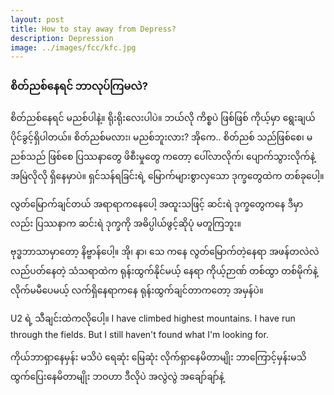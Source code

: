 ```yaml
---
layout: post
title: How to stay away from Depress?
description: Depression
image: ../images/fcc/kfc.jpg
---
```

### စိတ်ညစ်နေရင် ဘာလုပ်ကြမလဲ?
စိတ်ညစ်နေရင် မညစ်ပါနဲ့။
ရိုးရိုးလေးပါပဲ။
ဘယ်လို ကိစ္စပဲ ဖြစ်ဖြစ် ကိုယ့်မှာ ရွေးချယ်ပိုင်ခွင့်ရှိပါတယ်။
စိတ်ညစ်မလား၊ မညစ်ဘူးလား?
အိုကေ..
စိတ်ညစ် သည်ဖြစ်စေ၊ မညစ်သည် ဖြစ်စေ
ပြဿနာတွေ
ဖိစီးမှုတွေ ကတော့ ပေါ်လာလိုက်၊ ပျောက်သွားလိုက်နဲ့
အမြဲလိုလို ရှိနေမှာပဲ။
ရှင်သန်ရခြင်းရဲ့ မြောက်များစွာလှသော ဒုက္ခတွေထဲက တစ်ခုပေါ့။

လွတ်မြောက်ချင်တယ်
အရာရာကနေပေါ့
အထူးသဖြင့် ဆင်းရဲ ဒုက္ခတွေကနေ
ဒီမှာလည်း ပြဿနာက ဆင်းရဲ ဒုက္ခကို အဓိပ္ပါယ်ဖွင့်ဆိုပုံ မတူကြဘူး။

ဗုဒ္ဓဘာသာမှာတော့ နိဗ္ဗာန်ပေါ့။
အို၊ နာ၊ သေ ကနေ လွတ်မြောက်တဲ့နေရာ
အဖန်တလဲလဲ လည်ပတ်နေတဲ့ သံသရာထဲက ရုန်းထွက်နိုင်မယ့် နေရာ
ကိုယ့်ဉာဏ် တစ်ထွာ တစ်မိုက်နဲ့ လိုက်မမီပေမယ့် လက်ရှိနေရာကနေ ရုန်းထွက်ချင်တာကတော့ အမှန်ပဲ။

U2 ရဲ့ သီချင်းထဲကလိုပေါ့။
I have climbed highest mountains.
I have run through the fields.
But I still haven't found what I'm looking for.

ကိုယ်ဘာရှာနေမှန်း မသိပဲ ရေဆုံး မြေဆုံး လိုက်ရှာနေမိတာမျိုး
ဘာကြောင့်မှန်းမသိ ထွက်ပြေးနေမိတာမျိုး
ဘဝဟာ ဒီလိုပဲ အလွဲလွဲ အချော်ချာ်နဲ့ 

